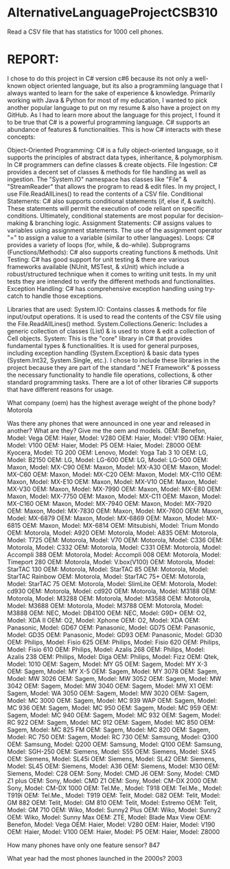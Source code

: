 # AlternativeLanguageProjectCSB310
Read a CSV file that has statistics for 1000 cell phones.

# REPORT: 

I chose to do this project in C# version c#6 because its not only a well-known object oriented language, but its also a programmiing language that I always wanted to learn for the sake of experience & knowledge. Primarily working with Java & Python for most of my education, I wanted to pick another popular language to put on my resume & also have a project on my GitHub. As I had to learn more about the language for this project, I found it to be true that C# is a powerful programming language. C# supports an abundance of features & functionalities. This is how C# interacts with these concepts:
  
Object-Oriented Programming: C# is a fully object-oriented language, so it supports the principles of abstract data types, inheritance, & polymorphism. In C# programmers can define classes & create objects. 
File Ingestion: C# provides a decent set of classes & methods for file handling as well as ingestion. The "System.IO" namespace has classes like "File" & "StreamReader" that allows the program to read & edit files. In my project, I use File.ReadAllLines() to read the contents of a CSV file.
Conditional Statements: C# also supports conditional statements (if, else if, & switch). These statements will permit the execution of code reliant on specific conditions. Ultimately, conditional statements are most popular for decision-making & branching logic.
Assignment Statements: C# assigns values to variables using assignment statements. The use of the assignment operator "=" to assign a value to a variable (similar to other languages).
Loops: C# provides a variety of loops (for, while, & do-while). 
Subprograms (Functions/Methods): C# also supports creating functions & methods. 
Unit Testing: C# has good support for unit testing & there are various frameworks available (NUnit, MSTest, & xUnit) which include a robust/structured technique when it comes to writing unit tests. In my unit tests they are intended to verify the different methods and functionalities.
Exception Handling: C# has comprehensive exception handling using try-catch to handle those exceptions. 

Libraries that are used: 
System.IO: Contains classes & methods for file input/output operations. It is used to read the contents of the CSV file using the File.ReadAllLines() method.
System.Collections.Generic: Includes a generic collection of classes (List<T>) & is used to store & edit a collection of Cell objects.
System: This is the "core" library in C# that provides fundamental types & functionalities. It is used for general purposes, including exception handling (System.Exception) & basic data types (System.Int32, System.Single, etc.).
I chose to include these libraries in the project because they are part of the standard ".NET Framework" & possess the necessary functionality to handle file operations, collections, & other standard programming tasks. There are a lot of other libraries C# supports that have different reasons for usage. 

What company (oem) has the highest average weight of the phone body? 
Motorola

Was there any phones that were announced in one year and released in another? What are they? Give me the oem and models.
OEM: Benefon, Model: Vega
OEM: Haier, Model: V280
OEM: Haier, Model: V190
OEM: Haier, Model: V100
OEM: Haier, Model: P5
OEM: Haier, Model: Z8000
OEM: Kyocera, Model: TG 200
OEM: Lenovo, Model: Yoga Tab 3 10
OEM: LG, Model: B2150
OEM: LG, Model: LG-600
OEM: LG, Model: LG-500
OEM: Maxon, Model: MX-C90
OEM: Maxon, Model: MX-A30
OEM: Maxon, Model: MX-C60
OEM: Maxon, Model: MX-C20
OEM: Maxon, Model: MX-C110
OEM: Maxon, Model: MX-E10
OEM: Maxon, Model: MX-V10
OEM: Maxon, Model: MX-V30
OEM: Maxon, Model: MX-7990
OEM: Maxon, Model: MX-E80
OEM: Maxon, Model: MX-7750
OEM: Maxon, Model: MX-C11
OEM: Maxon, Model: MX-C160
OEM: Maxon, Model: MX-7940
OEM: Maxon, Model: MX-7920
OEM: Maxon, Model: MX-7830
OEM: Maxon, Model: MX-7600
OEM: Maxon, Model: MX-6879
OEM: Maxon, Model: MX-6869
OEM: Maxon, Model: MX-6815
OEM: Maxon, Model: MX-6814
OEM: Mitsubishi, Model: Trium Mondo
OEM: Motorola, Model: A920
OEM: Motorola, Model: A835
OEM: Motorola, Model: T725
OEM: Motorola, Model: V70
OEM: Motorola, Model: C336
OEM: Motorola, Model: C332
OEM: Motorola, Model: C331
OEM: Motorola, Model: Accompli 388
OEM: Motorola, Model: Accompli 008
OEM: Motorola, Model: Timeport 280
OEM: Motorola, Model: V.box(V100)
OEM: Motorola, Model: StarTAC 130
OEM: Motorola, Model: StarTAC 85
OEM: Motorola, Model: StarTAC Rainbow
OEM: Motorola, Model: StarTAC 75+
OEM: Motorola, Model: StarTAC 75
OEM: Motorola, Model: SlimLite
OEM: Motorola, Model: cd930
OEM: Motorola, Model: cd920
OEM: Motorola, Model: M3188
OEM: Motorola, Model: M3288
OEM: Motorola, Model: M3588
OEM: Motorola, Model: M3688
OEM: Motorola, Model: M3788
OEM: Motorola, Model: M3888
OEM: NEC, Model: DB4100
OEM: NEC, Model: G9D+
OEM: O2, Model: XDA II
OEM: O2, Model: Xphone
OEM: O2, Model: XDA
OEM: Panasonic, Model: GD67
OEM: Panasonic, Model: GD75
OEM: Panasonic, Model: GD35
OEM: Panasonic, Model: GD93
OEM: Panasonic, Model: GD30
OEM: Philips, Model: Fisio 625
OEM: Philips, Model: Fisio 620
OEM: Philips, Model: Fisio 610
OEM: Philips, Model: Azalis 268
OEM: Philips, Model: Azalis 238
OEM: Philips, Model: Diga
OEM: Philips, Model: Fizz
OEM: Qtek, Model: 1010
OEM: Sagem, Model: MY G5
OEM: Sagem, Model: MY X-3
OEM: Sagem, Model: MY X-5
OEM: Sagem, Model: MY 3078
OEM: Sagem, Model: MW 3026
OEM: Sagem, Model: MW 3052
OEM: Sagem, Model: MW 3042
OEM: Sagem, Model: MW 3040
OEM: Sagem, Model: MW X1
OEM: Sagem, Model: WA 3050
OEM: Sagem, Model: MW 3020
OEM: Sagem, Model: MC 3000
OEM: Sagem, Model: MC 939 WAP
OEM: Sagem, Model: MC 936
OEM: Sagem, Model: MC 950
OEM: Sagem, Model: MC 959
OEM: Sagem, Model: MC 940
OEM: Sagem, Model: MC 932
OEM: Sagem, Model: RC 922
OEM: Sagem, Model: MC 912
OEM: Sagem, Model: MC 850
OEM: Sagem, Model: MC 825 FM
OEM: Sagem, Model: MC 820
OEM: Sagem, Model: RC 750
OEM: Sagem, Model: RC 730
OEM: Samsung, Model: Q300
OEM: Samsung, Model: Q200
OEM: Samsung, Model: Q100
OEM: Samsung, Model: SGH-250
OEM: Siemens, Model: S55
OEM: Siemens, Model: SX45
OEM: Siemens, Model: SL45i
OEM: Siemens, Model: SL42
OEM: Siemens, Model: SL45
OEM: Siemens, Model: A36
OEM: Siemens, Model: M30
OEM: Siemens, Model: C28
OEM: Sony, Model: CMD J6
OEM: Sony, Model: CMD Z1 plus
OEM: Sony, Model: CMD Z1
OEM: Sony, Model: CM-DX 2000
OEM: Sony, Model: CM-DX 1000
OEM: Tel.Me., Model: T918
OEM: Tel.Me., Model: T919i
OEM: Tel.Me., Model: T919
OEM: Telit, Model: G82
OEM: Telit, Model: GM 882
OEM: Telit, Model: GM 810
OEM: Telit, Model: Estremo
OEM: Telit, Model: GM 710
OEM: Wiko, Model: Sunny2 Plus
OEM: Wiko, Model: Sunny2
OEM: Wiko, Model: Sunny Max
OEM: ZTE, Model: Blade Max View
OEM: Benefon, Model: Vega
OEM: Haier, Model: V280
OEM: Haier, Model: V190
OEM: Haier, Model: V100
OEM: Haier, Model: P5
OEM: Haier, Model: Z8000

How many phones have only one feature sensor? 847

What year had the most phones launched in the 2000s? 2003
